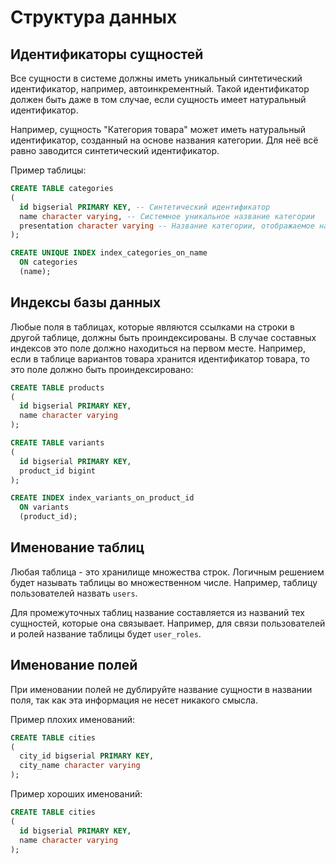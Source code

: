 # Структура данных

## Идентификаторы сущностей

Все сущности в системе должны иметь уникальный синтетический идентификатор, например, автоинкрементный. Такой идентификатор должен быть даже в том случае, если сущность имеет натуральный идентификатор.

Например, сущность "Категория товара" может иметь натуральный идентификатор, созданный на основе названия категории. Для неё всё равно заводится синтетический идентификатор.

Пример таблицы:

```sql
CREATE TABLE categories
(
  id bigserial PRIMARY KEY, -- Синтетический идентификатор
  name character varying, -- Системное уникальное название категории
  presentation character varying -- Название категории, отображаемое на клиенте
);

CREATE UNIQUE INDEX index_categories_on_name
  ON categories
  (name);
```

## Индексы базы данных

Любые поля в таблицах, которые являются ссылками на строки в другой таблице, должны быть проиндексированы. В случае составных индексов это поле должно находиться на первом месте. Например, если в таблице вариантов товара хранится идентификатор товара, то это поле должно быть проиндексировано:

```sql
CREATE TABLE products
(
  id bigserial PRIMARY KEY,
  name character varying
);

CREATE TABLE variants
(
  id bigserial PRIMARY KEY,
  product_id bigint
);

CREATE INDEX index_variants_on_product_id
  ON variants
  (product_id);
```

## Именование таблиц

Любая таблица - это хранилище множества строк. Логичным решением будет называть таблицы во множественном числе. Например, таблицу пользователей назвать `users`.

Для промежуточных таблиц название составляется из названий тех сущностей, которые она связывает. Например, для связи пользователей и ролей название таблицы будет `user_roles`.

## Именование полей

При именовании полей не дублируйте название сущности в названии поля, так как эта информация не несет никакого смысла.

Пример плохих именований:

```sql
CREATE TABLE cities
(
  city_id bigserial PRIMARY KEY,
  city_name character varying
);
```

Пример хороших именований:

```sql
CREATE TABLE cities
(
  id bigserial PRIMARY KEY,
  name character varying
);
```
